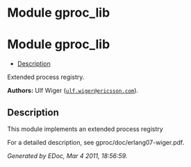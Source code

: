 Module gproc_lib
================


<h1>Module gproc_lib</h1>

* [Description](#description)


Extended process registry.



__Authors:__ Ulf Wiger ([`ulf.wiger@ericsson.com`](mailto:ulf.wiger@ericsson.com)).

<h2><a name="description">Description</a></h2>



This module implements an extended process registry


For a detailed description, see gproc/doc/erlang07-wiger.pdf.

_Generated by EDoc, Mar 4 2011, 18:56:59._